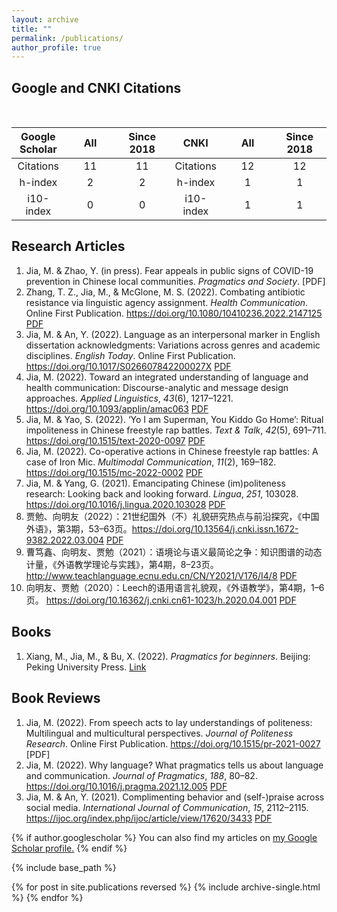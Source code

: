 ```yaml
---
layout: archive
title: ""
permalink: /publications/
author_profile: true
---
```


<style>
table th:first-of-type {
    width: 17%;
}
table th:nth-of-type(2) {
    width: 16%;
}
table th:nth-of-type(3) {
    width: 17%;
}
table th:nth-of-type(4) {
    width: 17%;
}
table th:nth-of-type(5) {
    width: 16%;
}
table th:nth-of-type(6) {
    width: 17%;
}
</style>

Google and CNKI Citations
-----
<br>

|Google Scholar|All|Since 2018|CNKI|All|Since 2018|   
|:-------------:|:-------------:|:-------------:|:-------------:|:-------------:|:-------------:|        
|Citations|11|11|Citations|12|12|
|h-index|2|2|h-index |1|1|
|i10-index|0|0|i10-index|1|1|

Research Articles
-----

1. Jia, M. & Zhao, Y. (in press). Fear appeals in public signs of COVID-19 prevention in Chinese local communities. *Pragmatics and Society*. [PDF]
2. Zhang, T. Z., Jia, M., & McGlone, M. S. (2022). Combating antibiotic resistance via linguistic agency assignment. *Health Communication*. Online First Publication. https://doi.org/10.1080/10410236.2022.2147125 [PDF](https://jamesmianjia.github.io/files/Zhang_Jia_McGlone_HC.pdf)
3. Jia, M. & An, Y. (2022). Language as an interpersonal marker in English dissertation acknowledgments: Variations across genres and academic disciplines. *English Today*. Online First Publication. https://doi.org/10.1017/S026607842200027X [PDF](https://jamesmianjia.github.io/files/Jia_An_ET.pdf)
4. Jia, M. (2022). Toward an integrated understanding of language and health communication: Discourse-analytic and message design approaches. *Applied Linguistics*, *43*(6), 1217–1221. https://doi.org/10.1093/applin/amac063 [PDF](https://jamesmianjia.github.io/files/Jia_2022_AL.pdf)
5. Jia, M. & Yao, S. (2022). ‘Yo I am Superman, You Kiddo Go Home’: Ritual impoliteness in Chinese freestyle rap battles. *Text & Talk*, *42*(5), 691–711. https://doi.org/10.1515/text-2020-0097 [PDF](https://jamesmianjia.github.io/files/Jia_Yao_2022_TT.pdf)
6. Jia, M. (2022). Co-operative actions in Chinese freestyle rap battles: A case of Iron Mic. *Multimodal Communication*, *11*(2), 169–182. https://doi.org/10.1515/mc-2022-0002 [PDF](https://jamesmianjia.github.io/files/Jia_2022_MC.pdf)
7. Jia, M. & Yang, G. (2021). Emancipating Chinese (im)politeness research: Looking back and looking forward. *Lingua*, *251*, 103028. https://doi.org/10.1016/j.lingua.2020.103028 [PDF](https://jamesmianjia.github.io/files/Jia_Yang_2021_Lingua.pdf)
8. 贾勉、向明友（2022）：21世纪国外（不）礼貌研究热点与前沿探究，《中国外语》，第3期，53–63页。https://doi.org/10.13564/j.cnki.issn.1672-9382.2022.03.004 [PDF](https://jamesmianjia.github.io/files/Jia_Xiang_2022_FLC.pdf)
9. 曹笃鑫、向明友、贾勉（2021）：语境论与语义最简论之争：知识图谱的动态计量，《外语教学理论与实践》，第4期，8–23页。http://www.teachlanguage.ecnu.edu.cn/CN/Y2021/V176/I4/8 [PDF](https://jamesmianjia.github.io/files/Cao_Xiang_Jia_2021_FLLTP.pdf)
10. 向明友、贾勉（2020）：Leech的语用语言礼貌观，《外语教学》，第4期，1–6页。 https://doi.org/10.16362/j.cnki.cn61-1023/h.2020.04.001 [PDF](https://jamesmianjia.github.io/files/Xiang_Jia_2020_FLE.pdf)

Books
-----

1. Xiang, M., Jia, M., & Bu, X. (2022). *Pragmatics for beginners*. Beijing: Peking University Press. [Link](https://item.jd.com/13323201.html)

Book Reviews
-----

1. Jia, M. (2022). From speech acts to lay understandings of politeness: Multilingual and multicultural perspectives. *Journal of Politeness Research*. Online First Publication. https://doi.org/10.1515/pr-2021-0027 [PDF]
2. Jia, M. (2022). Why language? What pragmatics tells us about language and communication. *Journal of Pragmatics*, *188*, 80–82. https://doi.org/10.1016/j.pragma.2021.12.005 [PDF](https://jamesmianjia.github.io/files/Jia_2022_JoP.pdf)
3. Jia, M. & An, Y. (2021). Complimenting behavior and (self-)praise across social media. *International Journal of Communication*, *15*, 2112–2115. https://ijoc.org/index.php/ijoc/article/view/17620/3433 [PDF](https://jamesmianjia.github.io/files/Jia_An_2021_IJoC.pdf)


{% if author.googlescholar %}
  You can also find my articles on <u><a href="{{author.googlescholar}}">my Google Scholar profile</a>.</u>
{% endif %}

{% include base_path %}

{% for post in site.publications reversed %}
  {% include archive-single.html %}
{% endfor %}
